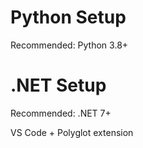 # Python Setup

Recommended: Python 3.8+

# .NET Setup

Recommended: .NET 7+

VS Code + Polyglot extension
